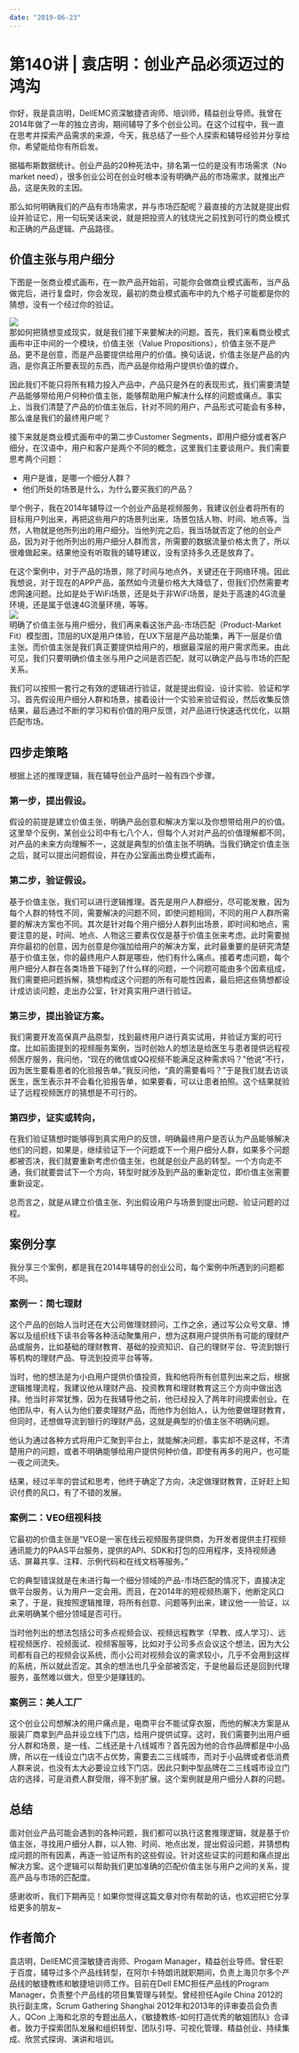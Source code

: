 ```yaml
---
date: "2019-06-23"
---  
```

      
# 第140讲 | 袁店明：创业产品必须迈过的鸿沟
你好，我是袁店明，DellEMC资深敏捷咨询师、培训师，精益创业导师。我曾在2014年做了一年的独立咨询，期间辅导了多个创业公司。在这个过程中，我一直在思考并探索产品需求的来源，今天，我总结了一些个人探索和辅导经验并分享给你，希望能给你有所启发。

据福布斯数据统计。创业产品的20种死法中，排名第一位的是没有市场需求（No market need），很多创业公司在创业时根本没有明确产品的市场需求，就推出产品，这是失败的主因。

那么如何明确我们的产品有市场需求，并与市场匹配呢？最直接的方法就是提出假设并验证它，用一句玩笑话来说，就是把投资人的钱烧光之前找到可行的商业模式和正确的产品逻辑、产品路径。

## 价值主张与用户细分

下图是一张商业模式画布，在一款产品开始前，可能你会做商业模式画布，当产品做完后，进行复盘时，你会发现，最初的商业模式画布中的九个格子可能都是你的猜想，没有一个经过你的验证。

![](./httpsstatic001geekbangorgresourceimage24c324c3f92da019ba625f0fafa8a176a2c3.jpg)  
那如何把猜想变成现实，就是我们接下来要解决的问题。首先，我们来看商业模式画布中正中间的一个模块，价值主张（Value Propositions），价值主张不是产品，更不是创意，而是产品要提供给用户的价值。换句话说，价值主张是产品的内涵，是你真正所要表现的东西，而产品是你给用户提供价值的媒介。

<!-- [[[read_end]]] -->

因此我们不能只将所有精力投入产品中，产品只是外在的表现形式，我们需要清楚产品能够带给用户何种价值主张，能够帮助用户解决什么样的问题或痛点。事实上，当我们清楚了产品的价值主张后，针对不同的用户，产品形式可能会有多种，那么谁是我们的最终用户呢？

接下来就是商业模式画布中的第二步Customer Segments，即用户细分或者客户细分，在汉语中，用户和客户是两个不同的概念，这里我们主要谈用户。我们需要思考两个问题：

* 用户是谁，是哪一个细分人群？
* 他们所处的场景是什么，为什么要买我们的产品？

举个例子，我在2014年辅导过一个创业产品是视频服务，我建议创业者将所有的目标用户列出来，再把这些用户的场景列出来，场景包括人物、时间、地点等。当然，人物就是他所列出的用户细分。当他列完之后，我当场就否定了他的创业产品，因为对于他所列出的用户细分人群而言，所需要的数据流量价格太贵了，所以很难做起来。结果他没有听取我的辅导建议，没有坚持多久还是放弃了。

在这个案例中，对于产品的场景，除了时间与地点外，关键还在于网络环境。因此我想说，对于现在的APP产品，虽然如今流量价格大大降低了，但我们仍然需要考虑网速问题。比如是处于WiFi场景，还是处于非WiFi场景，是处于高速的4G流量环境，还是属于低速4G流量环境，等等。  
![](./httpsstatic001geekbangorgresourceimagedbfbdb038b001e49e967b48026c191a0c7fb.jpg)  
明确了价值主张与用户细分，我们再来看这张产品-市场匹配（Product-Market Fit）模型图，顶层的UX是用户体验，在UX下层是产品功能集，再下一层是价值主张。而价值主张是我们真正要提供给用户的，根据最深层的用户需求而来。由此可见，我们只要明确价值主张与用户之间是否匹配，就可以确定产品与市场的匹配关系。

我们可以按照一套行之有效的逻辑进行验证，就是提出假设、设计实验、验证和学习。首先假设用户细分人群和场景，接着设计一个实验来验证假设，然后收集反馈结果，最后通过不断的学习和有价值的用户反馈，对产品进行快速迭代优化，以期匹配市场。

## 四步走策略

根据上述的推理逻辑，我在辅导创业产品时一般有四个步骤。

### 第一步，提出假设。

假设的前提是建立价值主张，明确产品创意和解决方案以及你想带给用户的价值。这里举个反例，某创业公司中有七八个人，但每个人对对产品的价值理解都不同，对产品的未来方向理解不一，这就是典型的价值主张不明确。当我们确定价值主张之后，就可以提出问题假设，并在办公室画出商业模式画布，

### 第二步，验证假设。

基于价值主张，我们可以进行逻辑推理。首先是用户人群细分，尽可能发散，因为每个人群的特性不同，需要解决的问题不同，即使问题相同，不同的用户人群所需要的解决方案也不同。其次是针对每个用户细分人群列出场景，即时间和地点，需要注意的是，时间、地点、人物这三要素仅仅是基于价值主张来考虑。此时需要抛弃你最初的创意，因为创意是你强加给用户的解决方案，此时最重要的是研究清楚基于价值主张，你的最终用户人群是哪些，他们有什么痛点。接着考虑问题，每个用户细分人群在各类场景下碰到了什么样的问题，一个问题可能由多个因素组成，我们需要把问题拆解，猜想构成这个问题的所有可能性因素，最后把这些猜想都设计成访谈问题，走出办公室，针对真实用户进行验证。

### 第三步，提出验证方案。

我们需要开发高保真产品原型，找到最终用户进行真实试用，并验证方案的可行度。比如前面提到的视频服务案例，当时创始人的想法是给医生与患者提供远程视频医疗服务，我问他，“现在的微信或QQ视频不能满足这种需求吗？”他说“不行，因为医生要看患者的化验报告单。”我反问他，“真的需要看吗？”于是我们就去访谈医生，医生表示并不会看化验报告单，如果要看，可以让患者拍照。这个结果就验证了远程视频医疗的猜想是不可行的。

### 第四步，证实或转向，

在我们验证猜想时能够得到真实用户的反馈，明确最终用户是否认为产品能够解决他们的问题，如果是，继续验证下一个问题或下一个用户细分人群，如果多个问题都被否决，我们就要重新考虑价值主张，也就是创业产品的转型。一个方向走不通，我们就要尝试下一个方向，转型时就涉及到产品的重新定位，即价值主张需要重新设定。

总而言之，就是从建立价值主张、列出假设用户与场景到提出问题、验证问题的过程。

## 案例分享

我分享三个案例，都是我在2014年辅导的创业公司，每个案例中所遇到的问题都不同。

### 案例一：简七理财

这个产品的创始人当时还在大公司做理财顾问，工作之余，通过写公众号文章、博客以及组织线下读书会等各种活动聚集用户，想为这群用户提供所有可能的理财产品或服务，比如基础的理财教育、基础的投资知识、自己的理财平台、导流到银行等机构的理财产品、导流到投资平台等等。

当时，他的想法是为小白用户提供价值投资，我和他将所有创意列出来之后，根据逻辑推理流程，我建议他从理财产品、投资教育和理财教育这三个方向中做出选择。他当时非常犹豫，因为在我辅导他之前，他已经投入了两年时间摸索创业。在他团队中，有人认为他们要卖理财产品，而他作为创始人，认为他要做理财教育，但同时，还想做导流到银行的理财产品，这就是典型的价值主张不明确问题。

他认为通过各种方式将用户汇聚到平台上，就能解决问题，事实却不是这样，不清楚用户的问题，或者不明确能够给用户提供何种价值，即使有再多的用户，也可能一夜之间流失。

结果，经过半年的尝试和思考，他终于确定了方向，决定做理财教育，正好赶上知识付费的风口，有了不错的发展。

### 案例二：VEO纽视科技

它最初的价值主张是“VEO是一家在线云视频服务提供商，为开发者提供主打视频通讯能力的PAAS平台服务，提供的API、SDK和打包的应用程序，支持视频通话、屏幕共享、注释、示例代码和在线文档等服务。”

它的典型错误就是在未进行每一个细分领域的产品-市场匹配的情况下，直接决定做平台服务，认为用户一定会用。而且，在2014年的短视频热潮下，他断定风口来了，于是，我按照逻辑推理，将所有创意、问题等列出来，建议他一一验证，以此来明确某个细分领域是否可行。

当时他列出的想法包括公司多点视频会议、视频远程教学（早教、成人学习）、远程视频医疗、视频面试、视频客服等，比如对于公司多点会议这个想法，因为大公司都有自己的视频会议系统，而小公司对视频会议的需求较小，几乎不会用到这样的系统，所以就此否定。其余的想法也几乎全部被否定，于是他最后还是回到代理服务，虽然难以做大，但至少是赚钱的。

### 案例三：美人工厂

这个创业公司想解决的用户痛点是，电商平台不能试穿衣服，而他的解决方案是从服装厂商拿到产品并设立线下门店，给用户提供试穿。这时，我们需要列出用户细分人群和场景，是一线、二线还是十八线城市？首先因为他的合作品牌都是中小品牌，所以在一线设立门店不占优势，需要去二三线城市，而对于小品牌或者低消费人群来说，也没有太大必要设立线下门店。因此只剩中型品牌在二三线城市设立门店的选择，可是消费人群受限，得不到扩展。这个案例就是用户细分人群的问题。

## 总结

面对创业产品可能会遇到的各种问题，我们都可以执行这套推理逻辑，就是基于价值主张，寻找用户细分人群，以人物、时间、地点出发，提出假设问题，并猜想构成问题的所有因素，再逐一验证所有的这些假设。针对这些证实的问题和痛点提出解决方案。这个逻辑可以帮助我们更加准确的匹配价值主张与用户之间的关系，提高产品与市场的匹配度。

感谢收听，我们下期再见！如果你觉得这篇文章对你有帮助的话，也欢迎把它分享给更多的朋友\~

## 作者简介

袁店明，DellEMC资深敏捷咨询师、Progam Manager，精益创业导师。曾任职于百度，辅导过多个产品线转型，在阿尔卡特朗讯就职期间，负责上海贝尔多个产品线的敏捷教练和敏捷培训师工作。目前在Dell EMC担任产品线的Program Manager，负责整个产品线的项目集管理与转型。曾经担任Agile China 2012的执行副主席，Scrum Gathering Shanghai 2012年和2013年的评审委员会负责人，QCon 上海和北京的专题出品人，《敏捷教练-如何打造优秀的敏姐团队》合译者。致力于探索团队发展和组织转型、团队引导、可视化管理、精益创业、持续集成、欣赏式探询、演讲和培训。